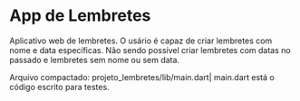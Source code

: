 # App de Lembretes
Aplicativo web de lembretes. O usário é capaz de criar lembretes com nome e data específicas.
Não sendo possível criar lembretes com datas no passado e lembretes sem nome ou sem data.

Arquivo compactado: projeto_lembretes/lib/main.dart|
main.dart está o código escrito para testes.
